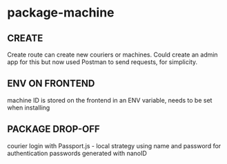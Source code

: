 # package-machine

## CREATE
Create route can create new couriers or machines. Could create an admin app for this but now used Postman to send requests, for simplicity.

## ENV ON FRONTEND
machine ID is stored on the frontend in an ENV variable, needs to be set when installing

## PACKAGE DROP-OFF
courier login with Passport.js - local strategy using name and password for authentication
passwords generated with nanoID
